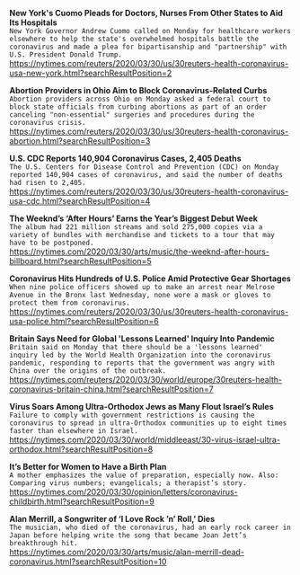 **New York's Cuomo Pleads for Doctors, Nurses From Other States to Aid Its Hospitals**\
`New York Governor Andrew Cuomo called on Monday for healthcare workers elsewhere to help the state's overwhelmed hospitals battle the coronavirus and made a plea for bipartisanship and "partnership" with U.S. President Donald Trump.`\
https://nytimes.com/reuters/2020/03/30/us/30reuters-health-coronavirus-usa-new-york.html?searchResultPosition=2

**Abortion Providers in Ohio Aim to Block Coronavirus-Related Curbs**\
`Abortion providers across Ohio on Monday asked a federal court to block state officials from curbing abortions as part of an order canceling "non-essential" surgeries and procedures during the coronavirus crisis.`\
https://nytimes.com/reuters/2020/03/30/us/30reuters-health-coronavirus-abortion.html?searchResultPosition=3

**U.S. CDC Reports 140,904 Coronavirus Cases, 2,405 Deaths**\
`The U.S. Centers for Disease Control and Prevention (CDC) on Monday reported 140,904 cases of coronavirus, and said the number of deaths had risen to 2,405.`\
https://nytimes.com/reuters/2020/03/30/us/30reuters-health-coronavirus-usa-cdc.html?searchResultPosition=4

**The Weeknd’s ‘After Hours’ Earns the Year’s Biggest Debut Week**\
`The album had 221 million streams and sold 275,000 copies via a variety of bundles with merchandise and tickets to a tour that may have to be postponed.`\
https://nytimes.com/2020/03/30/arts/music/the-weeknd-after-hours-billboard.html?searchResultPosition=5

**Coronavirus Hits Hundreds of U.S. Police Amid Protective Gear Shortages**\
`When nine police officers showed up to make an arrest near Melrose Avenue in the Bronx last Wednesday, none wore a mask or gloves to protect them from coronavirus.`\
https://nytimes.com/reuters/2020/03/30/us/30reuters-health-coronavirus-usa-police.html?searchResultPosition=6

**Britain Says Need for Global 'Lessons Learned' Inquiry Into Pandemic**\
`Britain said on Monday that there should be a 'lessons learned' inquiry led by the World Health Organization into the coronavirus pandemic, responding to reports that the government was angry with China over the origins of the outbreak. `\
https://nytimes.com/reuters/2020/03/30/world/europe/30reuters-health-coronavirus-britain-china.html?searchResultPosition=7

**Virus Soars Among Ultra-Orthodox Jews as Many Flout Israel’s Rules**\
`Failure to comply with government restrictions is causing the coronavirus to spread in ultra-Orthodox communities up to eight times faster than elsewhere in Israel.`\
https://nytimes.com/2020/03/30/world/middleeast/30-virus-israel-ultra-orthodox.html?searchResultPosition=8

**It’s Better for Women to Have a Birth Plan**\
`A mother emphasizes the value of preparation, especially now. Also: Comparing virus numbers; evangelicals; a therapist’s story.`\
https://nytimes.com/2020/03/30/opinion/letters/coronavirus-childbirth.html?searchResultPosition=9

**Alan Merrill, a Songwriter of ‘I Love Rock ’n’ Roll,’ Dies**\
`The musician, who died of the coronavirus, had an early rock career in Japan before helping write the song that became Joan Jett’s breakthrough hit.`\
https://nytimes.com/2020/03/30/arts/music/alan-merrill-dead-coronavirus.html?searchResultPosition=10

